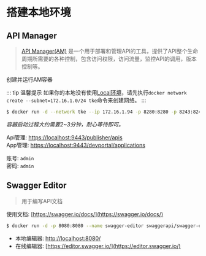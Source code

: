 # 搭建本地环境

## API Manager

> [API Manager(AM)](https://hub.docker.com/r/wso2/wso2am) 是一个用于部署和管理API的工具，提供了API整个生命周期所需要的各种控制，包含访问权限，访问流量，监控API的调用，版本控制等。

创建并运行AM容器

::: tip 温馨提示
如果你的本地没有使用[Local环境](/view/)，请先执行`docker network create --subnet=172.16.1.0/24 tke`命令来创建网络。
:::

```sh
$ docker run -d --network tke --ip 172.16.1.94 -p 8280:8280 -p 8243:8243 -p 9443:9443 --name am wso2/wso2am:4.1.0
```

*容器启动过程大约需要2~3分钟，耐心等待即可。*

Api管理: [https://localhost:9443/publisher/apis](https://localhost:9443/publisher/apis)	  
App管理: [https://localhost:9443/devportal/applications](https://localhost:9443/devportal/applications)

账号: `admin`     
密码: `admin`

## Swagger Editor

> 用于编写API文档

使用文档: [https://swagger.io/docs/](https://swagger.io/docs/)

```sh
$ docker run -d -p 8080:8080 --name swagger-editor swaggerapi/swagger-editor
```

- 本地编辑器: [http://localhost:8080/](http://localhost:8080/)
- 在线编辑器: [https://editor.swagger.io/](https://editor.swagger.io/)
